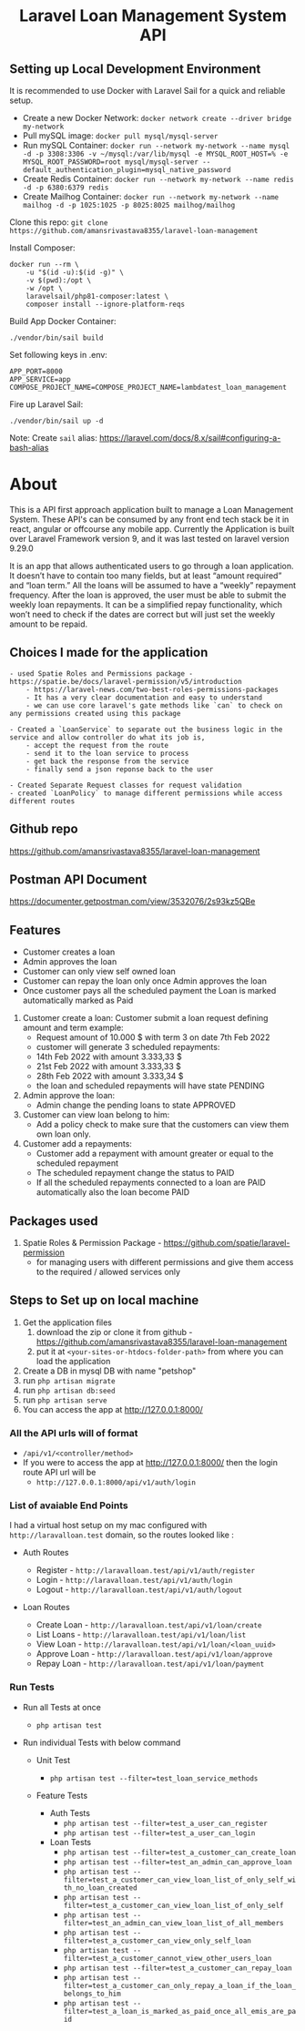 <h1 align="center">Laravel Loan Management System API</h1>

## Setting up Local Development Environment

It is recommended to use Docker with Laravel Sail for a quick and reliable setup.

- Create a new Docker Network: ```docker network create --driver bridge my-network```
- Pull mySQL image: ```docker pull mysql/mysql-server```
- Run mySQL Container: ```docker run --network my-network --name mysql -d -p 3308:3306 -v ~/mysql:/var/lib/mysql -e MYSQL_ROOT_HOST=% -e MYSQL_ROOT_PASSWORD=root mysql/mysql-server --default_authentication_plugin=mysql_native_password```
- Create Redis Container: ```docker run --network my-network --name redis -d -p 6380:6379 redis```
- Create Mailhog Container: ```docker run --network my-network --name mailhog -d -p 1025:1025 -p 8025:8025 mailhog/mailhog```

Clone this repo: ```git clone https://github.com/amansrivastava8355/laravel-loan-management```


Install Composer:
```
docker run --rm \
    -u "$(id -u):$(id -g)" \
    -v $(pwd):/opt \
    -w /opt \
    laravelsail/php81-composer:latest \
    composer install --ignore-platform-reqs
```

Build App Docker Container:
```
./vendor/bin/sail build
```

Set following keys in .env:

```
APP_PORT=8000
APP_SERVICE=app
COMPOSE_PROJECT_NAME=COMPOSE_PROJECT_NAME=lambdatest_loan_management
```

Fire up Laravel Sail:

```
./vendor/bin/sail up -d
```
Note: Create `sail` alias: https://laravel.com/docs/8.x/sail#configuring-a-bash-alias



# About

This is a API first approach application built to manage a Loan Management System.
These API's can be consumed by any front end tech stack be it in react, angular or offcourse any mobile app.
Currently the Application is built over Laravel Framework version 9, and it was last tested on laravel version 9.29.0

It is an app that allows authenticated users to go through a loan application. It doesn’t have to contain too many fields, but at least “amount
required” and “loan term.” All the loans will be assumed to have a “weekly” repayment frequency.
After the loan is approved, the user must be able to submit the weekly loan repayments. It can be a simplified repay functionality, which won’t need to check if the dates are correct but will just set the weekly amount to be repaid.

## Choices I made for the application

    - used Spatie Roles and Permissions package - https://spatie.be/docs/laravel-permission/v5/introduction
        - https://laravel-news.com/two-best-roles-permissions-packages
        - It has a very clear documentation and easy to understand
        - we can use core laravel's gate methods like `can` to check on any permissions created using this package

    - Created a `LoanService` to separate out the business logic in the service and allow controller do what its job is,
        - accept the request from the route
        - send it to the loan service to process
        - get back the response from the service
        - finally send a json reponse back to the user

    - Created Separate Request classes for request validation
    - created `LoanPolicy` to manage different permissions while access different routes

## Github repo

https://github.com/amansrivastava8355/laravel-loan-management

## Postman API Document

https://documenter.getpostman.com/view/3532076/2s93kz5QBe

## Features

-   Customer creates a loan
-   Admin approves the loan
-   Customer can only view self owned loan
-   Customer can repay the loan only once Admin approves the loan
-   Once customer pays all the scheduled payment the Loan is marked automatically marked as Paid

1. Customer create a loan:
   Customer submit a loan request defining amount and term example:
    - Request amount of 10.000 $ with term 3 on date 7th Feb 2022
    - customer will generate 3 scheduled repayments:
    - 14th Feb 2022 with amount 3.333,33 $
    - 21st Feb 2022 with amount 3.333,33 $
    - 28th Feb 2022 with amount 3.333,34 $
    - the loan and scheduled repayments will have state PENDING
2. Admin approve the loan:
    - Admin change the pending loans to state APPROVED
3. Customer can view loan belong to him:
    - Add a policy check to make sure that the customers can view them own loan only.
4. Customer add a repayments:
    - Customer add a repayment with amount greater or equal to the scheduled repayment
    - The scheduled repayment change the status to PAID
    - If all the scheduled repayments connected to a loan are PAID automatically also the loan become PAID

## Packages used

1. Spatie Roles & Permission Package - https://github.com/spatie/laravel-permission
    - for managing users with different permissions and give them access to the required / allowed services only

## Steps to Set up on local machine

1. Get the application files
    1. download the zip or clone it from github - https://github.com/amansrivastava8355/laravel-loan-management
    2. put it at `<your-sites-or-htdocs-folder-path>` from where you can load the application
2. Create a DB in mysql DB with name "petshop"
3. run `php artisan migrate`
4. run `php artisan db:seed`
5. run `php artisan serve`
6. You can access the app at http://127.0.0.1:8000/

### All the API urls will of format

-   `/api/v1/<controller/method>`
-   If you were to access the app at http://127.0.0.1:8000/ then the login route API url will be
    -   `http://127.0.0.1:8000/api/v1/auth/login`

### List of avaiable End Points

I had a virtual host setup on my mac configured with `http://laravalloan.test` domain, so the routes looked like :

-   Auth Routes

    -   Register - `http://laravalloan.test/api/v1/auth/register`
    -   Login - `http://laravalloan.test/api/v1/auth/login`
    -   Logout - `http://laravalloan.test/api/v1/auth/logout`

-   Loan Routes
    -   Create Loan - `http://laravalloan.test/api/v1/loan/create`
    -   List Loans - `http://laravalloan.test/api/v1/loan/list`
    -   View Loan - `http://laravalloan.test/api/v1/loan/<loan_uuid>`
    -   Approve Loan - `http://laravalloan.test/api/v1/loan/approve`
    -   Repay Loan - `http://laravalloan.test/api/v1/loan/payment`

### Run Tests

-   Run all Tests at once
    -   `php artisan test`

-   Run individual Tests with below command

    -   Unit Test

        -   `php artisan test --filter=test_loan_service_methods`

    -   Feature Tests
        -   Auth Tests
            -   `php artisan test --filter=test_a_user_can_register`
            -   `php artisan test --filter=test_a_user_can_login`
        -   Loan Tests
            -   `php artisan test --filter=test_a_customer_can_create_loan`
            -   `php artisan test --filter=test_an_admin_can_approve_loan`
            -   `php artisan test --filter=test_a_customer_can_view_loan_list_of_only_self_with_no_loan_created`
            -   `php artisan test --filter=test_a_customer_can_view_loan_list_of_only_self`
            -   `php artisan test --filter=test_an_admin_can_view_loan_list_of_all_members`
            -   `php artisan test --filter=test_a_customer_can_view_only_self_loan`
            -   `php artisan test --filter=test_a_customer_cannot_view_other_users_loan`
            -   `php artisan test --filter=test_a_customer_can_repay_loan`
            -   `php artisan test --filter=test_a_customer_can_only_repay_a_loan_if_the_loan_belongs_to_him`
            -   `php artisan test --filter=test_a_loan_is_marked_as_paid_once_all_emis_are_paid`
